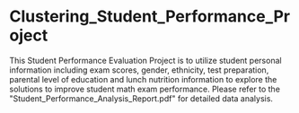 # Clustering_Student_Performance_Project
This Student Performance Evaluation Project is to utilize student personal information including exam scores, gender, ethnicity, test preparation, parental level of education and lunch nutrition information to explore the solutions to improve student math exam performance. 
Please refer to the "Student_Performance_Analysis_Report.pdf" for detailed data analysis.
